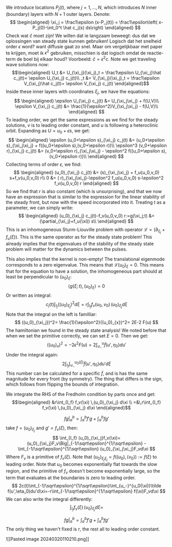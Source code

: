 We introduce locations $P_j(t)$, where $j=1,\dots,N$, which introduces $N$ inner (boundary) layers with $N+1$ outer layers. Denote:
$$
\begin{aligned}
\xi_j = \frac1\epsilon (x-P_j(t)) = \frac1\epsilon\left( x-P_j(0)-\int_0^t \hat c_j(s) ds\right)
\end{aligned}
$$
Check wat $\hat c$ moet zijn! We willen dat ie langzaam beweegt: dus dat we oplossingen van steady state kunnen gebruiken! Logisch dat het snelheid order $\epsilon$ word? want diffusie gaat zo snel.
Maar om vergelijkbaar met paper te krijgen, moet ik $\epsilon^2$ gebruiken, misschien is dat logisch omdat de reactie-term de boel bij elkaar houd?
Voorbeeld: $\hat c = \epsilon^2 c$. 
Note we get traveling wave solutions now:
$$\begin{aligned}
U_t &= U_{\xi_j}(\xi_j)_t = \frac1\epsilon U_{\xi_j}\hat c_j(t)= \epsilon  U_{\xi_j} c_j(t)\\
_t &= V_{\xi_j}(\xi_j)_t = \frac1\epsilon V_{\xi_j}\hat c_j(t)= \epsilon V_{\xi_j} c_j(t)
\end{aligned}$$
Inside these inner layers with coordinates $\xi_j$, we have the equations:
$$
\begin{aligned}
\epsilon U_{\xi_j} c_j(t) &=  U_{\xi_j\xi_j} + f(U,V)\\
\epsilon V_{\xi_j} c_j(t) &=  \frac{1}{\epsilon^2}V_{\xi_j\xi_j} - f(U,V)\\
\end{aligned}
$$
To leading order, we get the same expressions as we find for the steady solutions, $v$ is to leading order constant, and $u$ is following a heteroclinic orbit. Expanding as $U = u_0+\epsilon s$, we get:
$$
\begin{aligned}
\epsilon (u_0+\epsilon s)_{\xi_j} c_j(t) &=  (u_0+\epsilon s)_{\xi_j\xi_j} + f((u_0+\epsilon s),(v_0+\epsilon r))\\
\epsilon^3 (v_0+\epsilon r)_{\xi_j} c_j(t) &=  (v_0+\epsilon r)_{\xi_j\xi_j} - \epsilon^2 f((u_0+\epsilon s),(v_0+\epsilon r))\\
\end{aligned}
$$
Collecting terms of order $\epsilon$, we find:
$$
\begin{aligned}
 (u_0)_{\xi_j} c_j(t) &=   (s)_{\xi_j\xi_j} + f_u(u_0,v_0) s+f_v(u_0,v_0) r\\
0 &=  ( r)_{\xi_j\xi_j}-\epsilon^2 f_u(u_0,v_0) s-\epsilon^2 f_v(u_0,v_0) r
\end{aligned}
$$
So we find that $r$ is also constant (which is unsurprising), and that we now have an expression that is similar to the expression for the linear stability of the steady front, but now with the speed incorporated into it.
Treating $t$ as a parameter, we can simply write:
$$
\begin{aligned}
(u_0)_{\xi_j} c_j(t)-f_v(u_0,v_0) r:=g(\xi_j;t) &=  (\partial_{\xi_j}+f_u(\xi)) s\\
\end{aligned}
$$
This is an inhomogeneous Sturm-Liouville problem with operator $\mathcal L =   (\partial_{\xi_j}+f_u(\xi))$. This is the same operator as for the steady state problem! This already implies that the eigenvalues of the stability of the steady state problem will matter for the dynamics between the pulses.

This also implies that the kernel is non-empty! The translational eigenmode corresponds to a zero eigenvalue. This means that $\mathcal L (u_0)_\xi=0$. This means that for the equation to have a solution, the inhomogeneous part should at least be perpendicular to $(u_0)_\xi$:
$$
\langle g(\xi;t),(u_0)_\xi \rangle=0
$$
Or written as integral:
$$
c_j(t)\int_{I_f} ((u_0)_{\xi_j})^2 d\xi=r\int_{I_f} f_v(u_0,v_0) \,(u_0)_{\xi_j}  d\xi
$$
Note that the integral on the left is familliar:
$$
((u_0)_{\xi_j})^2= \frac{1}{\epsilon^2}((u_0)_{x})^2= 2E-2 F(u)
$$
The hamiltonian we found in the steady state analysis!
We noted before that when we set the primitive correctly, we can set $E=0$. Then we get:
$$
((u_0)_{x})^2= -2 \epsilon^2F(u) = 2\int_{u_-}^u\tilde f(u',\eta_0)du'
$$
Under the integral again:
$$
2\int_{I_f}\int_{u_-}^{u_0(\xi)}\tilde f(u',\eta_0)du'd\xi
$$
This number can be calculated for a specific $\tilde f$, and is has the same magnitude for every front (by symmetry). The thing that differs is the sign, which follows from flipping the bounds of integration.

We integrate the RHS of the Fredholm condition by parts once and get:
$$\begin{aligned}
&r\int_{I_f} f_v(\xi) \,(u_0)_{\xi_j}  d\xi \\
=&\,r\int_{I_f} f_v(\xi) \,(u_0)_{\xi_j}  d\xi 
\end{aligned}$$

$$
fg\Big|_a^b = \int_a^b f'g+\int_a^b fg'
$$
take $f=(u_0)_{\xi_j}$ and $g'=f_v(\xi)$, then:
$$
\int_{I_f} (u_0)_{\xi_j}f_v(\xi)=(u_0)_{\xi_j}F_v\Big|_{-1/\sqrt\epsilon}^{1/\sqrt\epsilon} -\int_{-1/\sqrt\epsilon}^{1/\sqrt\epsilon} (u_0)_{\xi_j\xi_j}F_vd\xi
$$
Where $F_v$ is a primitive of $f_v(\xi)$. Note that $(u_0)_{\xi_j\xi_j} =f((u_0),(v_0)):=f(\xi)$ to leading order. 
Note that $u_0$ becomes exponentially flat towards the slow region, and the primitive of $f_v$ doesn't become exponentially large, so the term that evaluates at the boundaries is zero to leading order.
$$
2c(t)\int_{-1/\sqrt\epsilon}^{1/\sqrt\epsilon}\int_{u_-}^{u_0(\xi)}\tilde f(u',\eta_0)du'd\xi=-r\int_{-1/\sqrt\epsilon}^{1/\sqrt\epsilon} f(\xi)F_vd\xi
$$
We can also write the integral differently:
$$
\int_{I_f} f_v(\xi) \,(u_0)_{\xi_j}  d\xi =
$$

$$
fg\Big|_a^b = \int_a^b f'g+\int_a^b fg'
$$
The only thing we haven't fixed is $r$, the rest all to leading order constant. 

![[Pasted image 20240320110210.png]]




